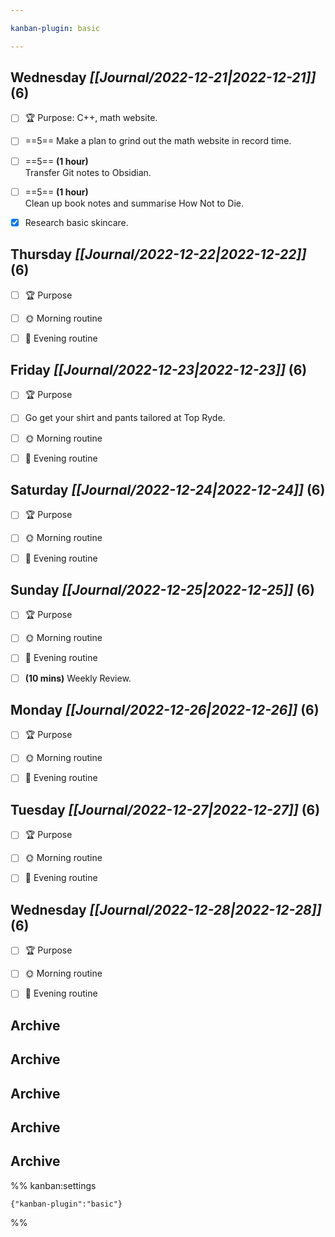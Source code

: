 ```yaml
---

kanban-plugin: basic

---
```


## **Wednesday** *[[Journal/2022-12-21|2022-12-21]]* (6)

- [ ] 🏆 Purpose: C++, math website.
- [ ] ==5== Make a plan to grind out the math website in record time.
- [ ] ==5== **(1 hour)**<br>Transfer Git notes to Obsidian.
- [ ] ==5== **(1 hour)**<br>Clean up book notes and summarise How Not to Die.
- [x] Research basic skincare.


## **Thursday** *[[Journal/2022-12-22|2022-12-22]]* (6)

- [ ] 🏆 Purpose
- [ ] 🌞 Morning routine
- [ ] 🌙 Evening routine


## **Friday** *[[Journal/2022-12-23|2022-12-23]]* (6)

- [ ] 🏆 Purpose
- [ ] Go get your shirt and pants tailored at Top Ryde.
- [ ] 🌞 Morning routine
- [ ] 🌙 Evening routine


## **Saturday** *[[Journal/2022-12-24|2022-12-24]]* (6)

- [ ] 🏆 Purpose
- [ ] 🌞 Morning routine
- [ ] 🌙 Evening routine


## **Sunday** *[[Journal/2022-12-25|2022-12-25]]* (6)

- [ ] 🏆 Purpose
- [ ] 🌞 Morning routine
- [ ] 🌙 Evening routine
- [ ] **(10 mins)** Weekly Review.


## **Monday** *[[Journal/2022-12-26|2022-12-26]]* (6)

- [ ] 🏆 Purpose
- [ ] 🌞 Morning routine
- [ ] 🌙 Evening routine


## **Tuesday** *[[Journal/2022-12-27|2022-12-27]]* (6)

- [ ] 🏆 Purpose
- [ ] 🌞 Morning routine
- [ ] 🌙 Evening routine


## **Wednesday** *[[Journal/2022-12-28|2022-12-28]]* (6)

- [ ] 🏆 Purpose
- [ ] 🌞 Morning routine
- [ ] 🌙 Evening routine


## Archive



## Archive



## Archive



## Archive



## Archive





%% kanban:settings
```
{"kanban-plugin":"basic"}
```
%%